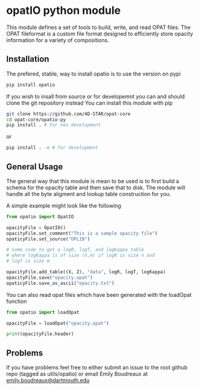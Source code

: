 # opatIO python module
This module defines a set of tools to build, write, and read OPAT files. 
The OPAT fileformat is a custom file format designed to efficiently store
opacity information for a variety of compositions. 

## Installation
The prefered, stable, way to install opatio is to use the version on pypi
```bash
pip install opatio
```
If you wish to insall from source or for developemnt you can and should clone the git repository instead
You can install this module with pip
```bash
git clone https://github.com/4D-STAR/opat-core
cd opat-core/opatio-py
pip install . # For non development
```
or
```bash
pip install . -e # for development
```

## General Usage
The general way that this module is mean to be used is to first build a schema for the opacity table and then save that to disk. The module will handle all the byte aligment and lookup table construction for you. 

A simple example might look like the following

```python
from opatio import OpatIO

opacityFile = OpatIO()
opacityFile.set_comment("This is a sample opacity file")
opaticyFile.set_source("OPLIB")

# some code to get a logR, logT, and logKappa table
# where logKappa is of size (n,m) if logR is size n and
# logT is size m

opacityFile.add_table((X, Z), "data", logR, logT, logKappa)
opacityFile.save("opacity.opat")
opaticyFile.save_as_ascii("opacity.txt")
```

You can also read opat files which have been generated with the loadOpat function

```python
from opatio import loadOpat

opacityFile = loadOpat("opacity.opat")

print(opacityFile.header)
```

## Problems
If you have problems feel free to either submit an issue to the root github repo (tagged as utils/opatio) or email Emily Boudreaux at emily.boudreaux@dartmouth.edu
